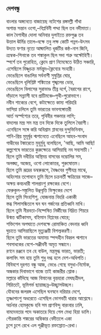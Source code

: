 ### দেশবন্ধু

বাংলার অঙ্গনেতে বাজায়েছ নটেশের রঙ্গমল্লী গাঁথা  
অশান্ত সন্তান ওগো,–বিপ্লবিনী পদ্মা ছিল তব নদীমাতা।  
কাল বৈশাখীর দোলা অনিবার দুলাইতে রক্তপুঞ্জ তব  
উত্তাল ঊর্মির তালে–বক্ষে তবু লক্ষ কোটি পন্নগ-উৎসব  
উদ্যত ফণার নৃত্যে আষ্ফালিত ধূর্জটির কন্ঠ-নাগ জিনি,  
ত্র্যম্বক-পিনাকে তব শঙ্কাকুল ছিল সদা শত্রু অক্ষৌহিণী।  
স্পর্শে তব পুরোহিত, ক্লেদে প্রাণ নিমেষেতে উঠিত সঞ্চারি,  
এসেছিলে বিষ্ণুচক্র মর্মন্তুদ–ক্লৈব্যের সংহারী।  
ভেঙেছিলে বাঙালির সর্বনাশী সুষুপ্তির ঘোর,  
ভেঙেছিলে ধূলিশ্লিষ্ট শঙ্কিতের শৃঙ্খলের ডোর,  
ভেঙেছিলে বিলাসের সুরাভাণ্ড তীব্র দর্পে, বৈরাগের রাগে,  
দাঁড়ালে সন্ন্যাসী যবে প্রাচীমঞ্চে–পৃথী-পুরোভাগে।  
নবীন শাক্যের বেশে, কটাক্ষেতে কাম্য পরিহরি  
ভাসিয়া চলিলে তুমি ভারতের ভাবগঙ্গোত্তরী  
আর্ত অর্স্পশ্যের তরে, পৃথিবীর পঞ্চমার লাগি;  
বাদলের মন্দ্র সম মন্ত্র তব দিকে দিকে তুলিলে বৈরাগী।  
এনেছিলে সঙ্গে করি অবিশ্রাম প্লাবনের দুন্দুভিনিনাদ,  
শানি-প্রিয় মুমূর্ষৃর শ্মশানেতে এনেছিলে আহব-সংবাদ  
গাণ্ডীবের টঙ্কারেতে মুহুর্মুহু বলেছিলে, 'আছি, আমি আছি!  
কল্পশেষে ভারতের কুরুক্ষেত্রে আসিয়াছি নব সব্যসাচী।'  
ছিলে তুমি দধীচির অস্থিময় বাসবের দম্ভোলির সম,  
অলঙ্ঘ্য, অজেয়, ওগো লোকোত্তর, পুরুষোত্তম।  
ছিলে তুমি রূদ্রের ডম্বরুরূপে, বৈষ্ণবের গুপীযন্ত্র মাঝে,  
অহিংসার তপোবনে তুমি ছিলে চক্রবর্তী ক্ষত্রিয়ের সাজে–  
অক্ষয় কবচধারী শালপ্রাংশু রক্ষকের বেশে।  
ফেরুকুল-সঙ্কুলিত উঞ্ছবৃত্তি ভিক্ষুকের দেশে  
ছিলে তুমি সিংহশিশু, যোজনান্ত বিহরি একাকী  
স্তব্ধ শিলাসন্ধিতলে ঘন ঘন গর্জনের প্রতিধ্বনি মাখি।  
ছিলে তুমি নীরবতা-নিষ্পেষিত নির্জীবের নিদ্রিত শিয়রে  
উন্মত্ত ঝটিকাসম, বহ্নিমান বিপ্লবের ঘোরে;  
শক্তিশেল অপঘাতে দেশবক্ষে রোমাঞ্চিত বেদনার ধ্বনি  
ঘুচাতে আসিয়াছিলে মৃত্যুঞ্জয়ী বিশল্যকরণী।  
ছিলে তুমি ভারতের অমাময় স্পন্দহীন বিহ্বল শ্মশানে  
শবসাধকের বেশে-সঞ্জীবনী অমৃত সন্ধানে।  
রণনে রঞ্জনে তব হে বাউল, মন্ত্রমুগ্ধ ভারত, ভারতী;  
কলাবিৎ সম হায় তুমি শুধু দগ্ধ হলে দেশ-অধিপতি।  
বিবিবশে দূরগত বন্ধু আজ, ভেঙে গেছে বসুধা-নির্মোক,  
অন্ধকার দিবাভাগে বাজে তাই কাজরীর শ্লোক।  
মল্লারে কাঁদিছে আজ বিমানের বৃন্তহারা মেঘছত্রীদল,  
গিরিতটে, ভূমিগর্ভ ছায়াচ্ছন্ন–উচ্ছ্বাসউচ্ছল।  
যৌবনের জলরঙ্গ এসেছিল ঘনস্বনে দরিয়ার দেশে,  
তৃষ্ণাপাংশু অধরেতে এসেছিল ভোগবতী ধারার আশ্লেষে।  
অর্চনার হোমকুন্ডে হবি সম প্রাণবিন্দু বারংবার ঢালি,  
বামদেবতার পদে অকাতরে দিয়ে গেল মেধ্য হিয়া ডালি।  
গৌরকান্তি শঙ্করের অম্বিকার বেদীতলে একা  
চুপে চুপে রেখে এল পূঞ্জীভূত রক্তস্রোত-রেখা।  
